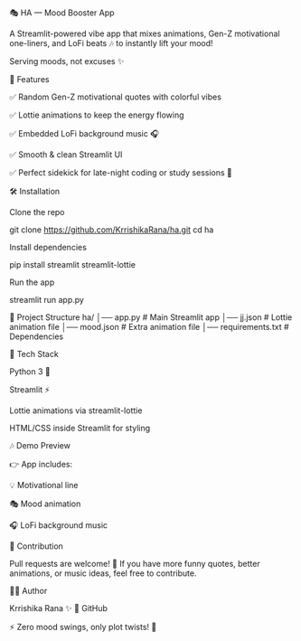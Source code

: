 🎭 HA — Mood Booster App

A Streamlit-powered vibe app that mixes animations, Gen-Z motivational one-liners, and LoFi beats 🎶 to instantly lift your mood!

Serving moods, not excuses ✨

🚀 Features

✅ Random Gen-Z motivational quotes with colorful vibes

✅ Lottie animations to keep the energy flowing

✅ Embedded LoFi background music 🎧

✅ Smooth & clean Streamlit UI

✅ Perfect sidekick for late-night coding or study sessions 🌙

🛠️ Installation

Clone the repo

git clone https://github.com/KrrishikaRana/ha.git
cd ha


Install dependencies

pip install streamlit streamlit-lottie


Run the app

streamlit run app.py

📂 Project Structure
ha/
│── app.py              # Main Streamlit app
│── jj.json             # Lottie animation file
│── mood.json           # Extra animation file
│── requirements.txt    # Dependencies

🎨 Tech Stack

Python 3 🐍

Streamlit ⚡

Lottie animations via streamlit-lottie

HTML/CSS inside Streamlit for styling

🎶 Demo Preview

👉 App includes:

💡 Motivational line

🎭 Mood animation

🎧 LoFi background music

🤝 Contribution

Pull requests are welcome! 🚀
If you have more funny quotes, better animations, or music ideas, feel free to contribute.

👩‍💻 Author

Krrishika Rana ✨
🔗 GitHub

⚡ Zero mood swings, only plot twists! 📖
